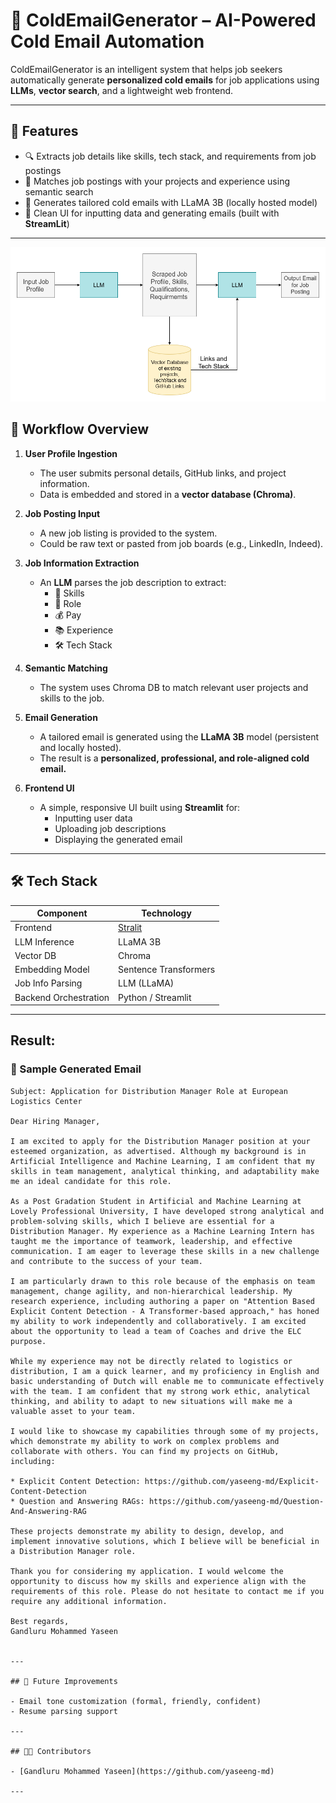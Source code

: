 # 🤖 ColdEmailGenerator – AI-Powered Cold Email Automation

ColdEmailGenerator is an intelligent system that helps job seekers automatically generate **personalized cold emails** for job applications using **LLMs**, **vector search**, and a lightweight web frontend.

---

## 🚀 Features

- 🔍 Extracts job details like skills, tech stack, and requirements from job postings
- 🧠 Matches job postings with your projects and experience using semantic search
- 📧 Generates tailored cold emails with LLaMA 3B (locally hosted model)
- 🧾 Clean UI for inputting data and generating emails (built with **StreamLit**)

---

<img src="https://github.com/yaseeng-md/ColdEmailGenerator/blob/main/data/Workflow.png" alt="App Screenshot" width="600"/>


## 🧭 Workflow Overview

1. **User Profile Ingestion**
   - The user submits personal details, GitHub links, and project information.
   - Data is embedded and stored in a **vector database (Chroma)**.

2. **Job Posting Input**
   - A new job listing is provided to the system.
   - Could be raw text or pasted from job boards (e.g., LinkedIn, Indeed).

3. **Job Information Extraction**
   - An **LLM** parses the job description to extract:
     - 🔧 Skills
     - 💼 Role
     - 💰 Pay
     - 📚 Experience
     - 🛠️ Tech Stack

4. **Semantic Matching**
   - The system uses Chroma DB to match relevant user projects and skills to the job.

5. **Email Generation**
   - A tailored email is generated using the **LLaMA 3B** model (persistent and locally hosted).
   - The result is a **personalized, professional, and role-aligned cold email.**

6. **Frontend UI**
   - A simple, responsive UI built using **Streamlit** for:
     - Inputting user data
     - Uploading job descriptions
     - Displaying the generated email

---

## 🛠️ Tech Stack

| Component        | Technology                      |
|------------------|----------------------------------|
| Frontend         | [Stralit](https://github.com/stralit/stralit) |
| LLM Inference    | LLaMA 3B |
| Vector DB        | Chroma                          |
| Embedding Model  | Sentence Transformers|
| Job Info Parsing | LLM (LLaMA)  |
| Backend Orchestration | Python / Streamlit            |

---

## Result:

### 📧 Sample Generated Email

```text
Subject: Application for Distribution Manager Role at European Logistics Center

Dear Hiring Manager,

I am excited to apply for the Distribution Manager position at your esteemed organization, as advertised. Although my background is in Artificial Intelligence and Machine Learning, I am confident that my skills in team management, analytical thinking, and adaptability make me an ideal candidate for this role.

As a Post Gradation Student in Artificial and Machine Learning at Lovely Professional University, I have developed strong analytical and problem-solving skills, which I believe are essential for a Distribution Manager. My experience as a Machine Learning Intern has taught me the importance of teamwork, leadership, and effective communication. I am eager to leverage these skills in a new challenge and contribute to the success of your team.

I am particularly drawn to this role because of the emphasis on team management, change agility, and non-hierarchical leadership. My research experience, including authoring a paper on "Attention Based Explicit Content Detection - A Transformer-based approach," has honed my ability to work independently and collaboratively. I am excited about the opportunity to lead a team of Coaches and drive the ELC purpose.

While my experience may not be directly related to logistics or distribution, I am a quick learner, and my proficiency in English and basic understanding of Dutch will enable me to communicate effectively with the team. I am confident that my strong work ethic, analytical thinking, and ability to adapt to new situations will make me a valuable asset to your team.

I would like to showcase my capabilities through some of my projects, which demonstrate my ability to work on complex problems and collaborate with others. You can find my projects on GitHub, including:

* Explicit Content Detection: https://github.com/yaseeng-md/Explicit-Content-Detection
* Question and Answering RAGs: https://github.com/yaseeng-md/Question-And-Answering-RAG

These projects demonstrate my ability to design, develop, and implement innovative solutions, which I believe will be beneficial in a Distribution Manager role.

Thank you for considering my application. I would welcome the opportunity to discuss how my skills and experience align with the requirements of this role. Please do not hesitate to contact me if you require any additional information.

Best regards,  
Gandluru Mohammed Yaseen


---

## 📌 Future Improvements

- Email tone customization (formal, friendly, confident)
- Resume parsing support

---

## 🧑‍💻 Contributors

- [Gandluru Mohammed Yaseen](https://github.com/yaseeng-md)

---




